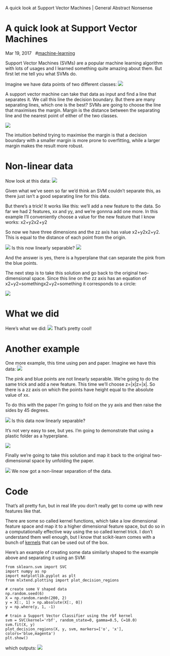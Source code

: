 A quick look at Support Vector Machines | General Abstract Nonsense

# A quick look at Support Vector Machines

Mar 19, 2017   #[machine-learning](https://generalabstractnonsense.com/tags/machine-learning)

Support Vector Machines (SVMs) are a popular machine learning algorithm with lots of usages and I learned something quite amazing about them. But first let me tell you what SVMs do.

Imagine we have data points of two different classes:
![](../_resources/423f05b4f0a8a245d157bfc8c015e963.png)

A support vector machine can take that data as input and find a line that separates it. We call this line the decision boundary. But there are many separating lines, which one is the best? SVMs are going to choose the line that maximises the margin. Margin is the distance between the separating line and the nearest point of either of the two classes.

![](../_resources/57a44d1f824dfa4cd4f2ab8452145c67.png)

The intuition behind trying to maximise the margin is that a decision boundary with a smaller margin is more prone to overfitting, while a larger margin makes the result more robust.

# Non-linear data

Now look at this data:
![](../_resources/5bcb8e8a1e08ddc1b8935fb231dd37d3.png)

Given what we’ve seen so far we’d think an SVM couldn’t separate this, as there just isn’t a good separating line for this data.

But there’s a trick! It works like this: we’ll add a new feature to the data. So far we had 2 features, xx and yy, and we’re gonnna add one more. In this example I’ll conveniently choose a value for the new feature that I know works: x2+y2x2+y2

So now we have three dimensions and the zz axis has value x2+y2x2+y2. This is equal to the distance of each point from the origin.

![](../_resources/a66579b7276ff9df9ada018bb5122d78.png)
Is this now linearly separable?
![](../_resources/fe1d2dc0ba90a577045a4b599c84bacb.png)

And the answer is yes, there is a hyperplane that can separate the pink from the blue points.

The next step is to take this solution and go back to the original two-dimensional space. Since this line on the zz axis has an equation of x2+y2=somethingx2+y2=something it corresponds to a circle:

![](../_resources/efc75184427ae72b8f88bdf7d8b224eb.png)

# What we did

Here’s what we did:
![](../_resources/0f1673a66240688cb4f02a84e9183b94.png)
That’s pretty cool!

# Another example

One more example, this time using pen and paper.
Imagine we have this data:
![](../_resources/1b25d5d6f47eb3db1f8bedcd27e7d89d.jpg)

The pink and blue points are not linearly separable. We’re going to do the same trick and add a new feature. This time we’ll choose z=|x|z=|x|. So there is a zz axis on which the points have height equal to the absolute value of xx.

To do this with the paper I’m going to fold on the yy axis and then raise the sides by 45 degrees.

![](../_resources/2770363911feb6dc1e88e4b1402912ba.jpg)
Is this data now linearly separable?

It’s not very easy to see, but yes. I’m going to demonstrate that using a plastic folder as a hyperplane.

![](../_resources/20f83616cea4f12c74f38f4472c08757.jpg)

Finally we’re going to take this solution and map it back to the original two-dimensional space by unfolding the paper.

![](../_resources/a9f977f30f6b820cb58e6c0a57536c8d.jpg)
We now got a non-linear separation of the data.

# Code

That’s all pretty fun, but in real life you don’t really get to come up with new features like that.

There are some so called kernel functions, which take a low dimensional feature space and map it to a higher dimensional feature space, but do so in a computationally effective way using the so called kernel trick. I don’t understand them well enough, but I know that scikit-learn comes with a bunch of [kernels](http://scikit-learn.org/stable/modules/svm.html#svm-kernels) that can be used out of the box.

Here’s an example of creating some data similarly shaped to the example above and separating it using an SVM:

	from sklearn.svm import SVC
	import numpy as np
	import matplotlib.pyplot as plt
	from mlxtend.plotting import plot_decision_regions

	# create some V shaped data
	np.random.seed(6)
	X = np.random.randn(200, 2)
	y = X[:, 1] > np.absolute(X[:, 0])
	y = np.where(y, 1, -1)

	# train a Support Vector Classifier using the rbf kernel
	svm = SVC(kernel='rbf', random_state=0, gamma=0.5, C=10.0)
	svm.fit(X, y)
	plot_decision_regions(X, y, svm, markers=['o', 'x'], colors='blue,magenta')
	plt.show()

which outputs:
![](../_resources/72f68b23490e3690ad2aefdaf83257cb.png)